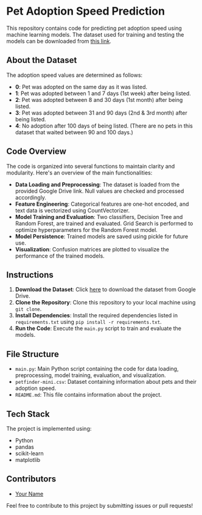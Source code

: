 # Pet Adoption Speed Prediction

This repository contains code for predicting pet adoption speed using machine learning models. The dataset used for training and testing the models can be downloaded from [this link](https://drive.google.com/file/d/1Ae3X8X2tmCDVkfk_ev9i8Nm7ByytUZ-h/view).

## About the Dataset
The adoption speed values are determined as follows:
- **0**: Pet was adopted on the same day as it was listed.
- **1**: Pet was adopted between 1 and 7 days (1st week) after being listed.
- **2**: Pet was adopted between 8 and 30 days (1st month) after being listed.
- **3**: Pet was adopted between 31 and 90 days (2nd & 3rd month) after being listed.
- **4**: No adoption after 100 days of being listed. (There are no pets in this dataset that waited between 90 and 100 days.)

## Code Overview
The code is organized into several functions to maintain clarity and modularity. Here's an overview of the main functionalities:
- **Data Loading and Preprocessing**: The dataset is loaded from the provided Google Drive link. Null values are checked and processed accordingly.
- **Feature Engineering**: Categorical features are one-hot encoded, and text data is vectorized using CountVectorizer.
- **Model Training and Evaluation**: Two classifiers, Decision Tree and Random Forest, are trained and evaluated. Grid Search is performed to optimize hyperparameters for the Random Forest model.
- **Model Persistence**: Trained models are saved using pickle for future use.
- **Visualization**: Confusion matrices are plotted to visualize the performance of the trained models.

## Instructions
1. **Download the Dataset**: Click [here](https://drive.google.com/file/d/1Ae3X8X2tmCDVkfk_ev9i8Nm7ByytUZ-h/view) to download the dataset from Google Drive.
2. **Clone the Repository**: Clone this repository to your local machine using `git clone`.
3. **Install Dependencies**: Install the required dependencies listed in `requirements.txt` using `pip install -r requirements.txt`.
4. **Run the Code**: Execute the `main.py` script to train and evaluate the models.

## File Structure
- `main.py`: Main Python script containing the code for data loading, preprocessing, model training, evaluation, and visualization.
- `petfinder-mini.csv`: Dataset containing information about pets and their adoption speed.
- `README.md`: This file contains information about the project.

## Tech Stack
The project is implemented using:
- Python
- pandas
- scikit-learn
- matplotlib

## Contributors
- [Your Name](https://github.com/yourusername)

Feel free to contribute to this project by submitting issues or pull requests!


